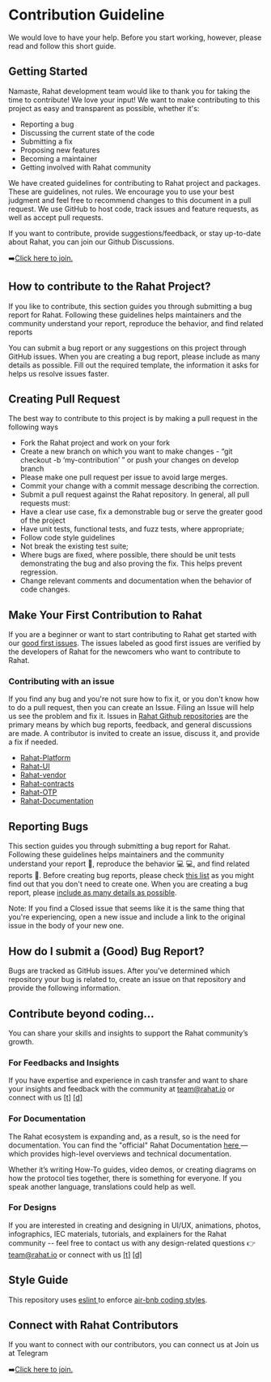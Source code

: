 
# Contribution Guideline

We would love to have your help. Before you start working, however, please read and follow this short guide.

## Getting Started

Namaste, Rahat development team would like to thank you for taking the time to contribute! We love your input! We want to make contributing to this project as easy and transparent as possible, whether it's:

- Reporting a bug
- Discussing the current state of the code
- Submitting a fix
- Proposing new features
- Becoming a maintainer
- Getting involved with Rahat community

We have created guidelines for contributing to Rahat project and packages. These are guidelines, not rules. We encourage you to use your best judgment and feel free to recommend changes to this document in a pull request. We use GitHub to host code, track issues and feature requests, as well as accept pull requests.

If you want to contribute, provide suggestions/feedback, or stay up-to-date about Rahat, you can join our Github Discussions.

➡️[Click here to join.](https://github.com/orgs/rahataid/discussions)

## How to contribute to the Rahat Project?

If you like to contribute, this section guides you through submitting a bug report for Rahat. Following these guidelines helps maintainers and the community understand your report, reproduce the behavior, and find related reports

You can submit a bug report or any suggestions on this project through GitHub issues. When you are creating a bug report, please include as many details as possible. Fill out the required template, the information it asks for helps us resolve issues faster.

## Creating Pull Request

The best way to contribute to this project is by making a pull request in the following ways

- Fork the Rahat project and work on your fork
- Create a new branch on which you want to make changes - “git checkout -b ‘my-contribution’ ” or push your changes on develop branch
- Please make one pull request per issue to avoid large merges.
- Commit your change with a commit message describing the correction.
- Submit a pull request against the Rahat repository. In general, all pull requests must:
- Have a clear use case, fix a demonstrable bug or serve the greater good of the project
- Have unit tests, functional tests, and fuzz tests, where appropriate;
- Follow code style guidelines
- Not break the existing test suite;
- Where bugs are fixed, where possible, there should be unit tests demonstrating the bug and also proving the fix. This helps prevent regression.
- Change relevant comments and documentation when the behavior of code changes.

## Make Your First Contribution to Rahat

If you are a beginner or want to start contributing to Rahat get started with our [good first issues](https://github.com/rahataid/rahat-platform/issues). The issues labeled as good first issues are verified by the developers of Rahat for the newcomers who want to contribute to Rahat.

### Contributing with an issue[​](https://docs.rahat.io/docs/next/Contribution-Guidelines#contributing-with-an-issue)

If you find any bug and you're not sure how to fix it, or you don't know how to do a pull request, then you can create an Issue. Filing an Issue will help us see the problem and fix it. Issues in [Rahat Github repositories](https://github.com/orgs/esatya) are the primary means by which bug reports, feedback, and general discussions are made. A contributor is invited to create an issue, discuss it, and provide a fix if needed.

- [Rahat-Platform](https://github.com/rahataid/rahat-platform)
- [Rahat-UI](https://github.com/rahataid/rahat-ui)
- [Rahat-vendor](https://github.com/rahataid/rahat-vendor-ionic)
- [Rahat-contracts](https://github.com/rahataid/rahat-contracts)
- [Rahat-OTP](https://github.com/rahataid/rahat-otp)
- [Rahat-Documentation](https://github.com/rahataid/rahat-documentation)

## Reporting Bugs[​](https://docs.rahat.io/docs/next/Contribution-Guidelines#reporting-bugs)

This section guides you through submitting a bug report for Rahat. Following these guidelines helps maintainers and the community understand your report 📝, reproduce the behavior 💻 💻, and find related reports 🔎. Before creating bug reports, please check [this list](https://github.com/orgs/esatya/projects/2) as you might find out that you don't need to create one. When you are creating a bug report, please [include as many details as possible](https://github.com/atom/atom/blob/master/CONTRIBUTING.md#how-do-i-submit-a-good-bug-report).

Note: If you find a Closed issue that seems like it is the same thing that you're experiencing, open a new issue and include a link to the original issue in the body of your new one.

## How do I submit a (Good) Bug Report?[​](https://docs.rahat.io/docs/next/Contribution-Guidelines#how-do-i-submit-a-good-bug-report)

Bugs are tracked as GitHub issues. After you've determined which repository your bug is related to, create an issue on that repository and provide the following information.

## Contribute beyond coding...[​](https://docs.rahat.io/docs/next/Contribution-Guidelines#contribute-beyond-coding)

You can share your skills and insights to support the Rahat community’s growth.

### For Feedbacks and Insights[​](https://docs.rahat.io/docs/next/Contribution-Guidelines#for-feedbacks-and-insights)

If you have expertise and experience in cash transfer and want to share your insights and feedback with the community at team@rahat.io or connect with us [[t]](https://twitter.com/rahataid) [[d]](https://discord.gg/p2kxaP2m8t)

### For Documentation[​](https://docs.rahat.io/docs/next/Contribution-Guidelines#for-documentation)

The Rahat ecosystem is expanding and, as a result, so is the need for documentation. You can find the "official" Rahat Documentation [here ](https://docs.rahat.io/)— which provides high-level overviews and technical documentation.

Whether it’s writing How-To guides, video demos, or creating diagrams on how the protocol ties together, there is something for everyone. If you speak another language, translations could help as well. 

### **For Designs[​](https://docs.rahat.io/docs/next/Contribution-Guidelines#for-designs)**

If you are interested in creating and designing in UI/UX, animations, photos, infographics, IEC materials, tutorials, and explainers for the Rahat community -- feel free to contact us with any design-related questions 👉 team@rahat.io or connect with us [[t]](https://twitter.com/rahataid) [[d]](https://discord.gg/p2kxaP2m8t)

## Style Guide

This repository uses [eslint ](https://github.com/eslint/eslint)to enforce [air-bnb coding styles](https://github.com/airbnb/javascript).

## Connect with Rahat Contributors[​](https://docs.rahat.io/docs/next/Contribution-Guidelines#connect-with-rahat-contributors)

If you want to connect with our contributors, you can connect us at Join us at Telegram

➡️[Click here to join.](https://t.me/+bzS2bx6Wmp41Y2Y1)
